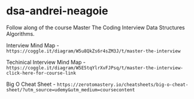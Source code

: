 # dsa-andrei-neagoie

Follow along of the course Master The Coding Interview Data Structures Algorithms.

Interview Mind Map - `https://coggle.it/diagram/W5u8QkZs6r4sZM3J/t/master-the-interview`

Techinical Interview Mind Map - `https://coggle.it/diagram/W5E5tqYlrXvFJPsq/t/master-the-interview-click-here-for-course-link`

Big O Cheat Sheet - `https://zerotomastery.io/cheatsheets/big-o-cheat-sheet/?utm_source=udemy&utm_medium=coursecontent`
